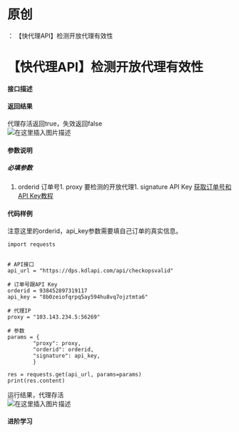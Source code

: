 # 原创
：  【快代理API】检测开放代理有效性

# 【快代理API】检测开放代理有效性

#### 接口描述

#### 返回结果

代理存活返回true，失效返回false<br/> <img alt="在这里插入图片描述" src="https://i-blog.csdnimg.cn/blog_migrate/7f12ca5a31279cd053e5b6d90c5be402.png"/>

#### 参数说明

##### 必填参数
1. orderid 订单号1. proxy 要检测的开放代理1. signature API Key
[获取订单号和API Key教程](https://blog.csdn.net/kdl_csdn/article/details/105160723)

#### 代码样例

注意这里的orderid，api_key参数需要填自己订单的真实信息。

```
import requests


# API接口
api_url = "https://dps.kdlapi.com/api/checkopsvalid"

# 订单号跟API Key
orderid = 938452897319117
api_key = "8b0zeiofqrpq5ay594hu8vq7ojztmta6"

# 代理IP
proxy = "103.143.234.5:56269"

# 参数
params = {
        "proxy": proxy,
        "orderid": orderid,
        "signature": api_key,
        }

res = requests.get(api_url, params=params)
print(res.content)

```

运行结果，代理存活<br/> <img alt="在这里插入图片描述" src="https://i-blog.csdnimg.cn/blog_migrate/4d37be3a608288af61c2ddb94d61f8ae.png"/>

#### 进阶学习
